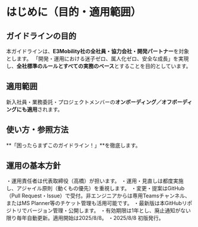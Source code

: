 # はじめに（目的・適用範囲）

## ガイドラインの目的
本ガイドラインは、**E3Mobility社の全社員・協力会社・開発パートナー**を対象とします。
「開発・運用における迷子ゼロ、属人化ゼロ、安全な成長」を実現し、**全社標準のルールとすべての実務のベース**とすることを目的としています。

## 適用範囲
新入社員・業務委託・プロジェクトメンバーの**オンボーディング／オフボーディングにも適用**されます。

## 使い方・参照方法
**「困ったらまずこのガイドライン！」**を徹底します。

## 運用の基本方針
・運用責任者は代表取締役（高橋）が担います。
・運用・見直しは都度実施し、アジャイル原則（動くもの優先）を重視します。
・変更・提案はGitHub（Pull Request・Issue）で受付。非エンジニアからは専用Teamsチャンネル、またはMS Planner等のチケット管理も活用可能です。
・最新版は本GitHubリポジトリでバージョン管理・公開します。
・有効期限は1年とし、廃止通知がない限り毎年自動更新。適用開始は2025/8/8。
・2025/8/8 初版発行。
